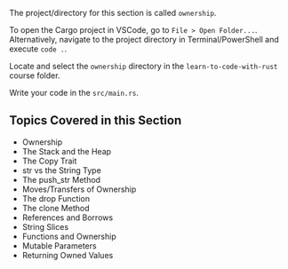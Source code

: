 The project/directory for this section is called `ownership`.

To open the Cargo project in VSCode, go to `File > Open Folder...`. Alternatively, navigate to the project directory in Terminal/PowerShell and execute `code .`.

Locate and select the `ownership` directory in the `learn-to-code-with-rust` course folder.

Write your code in the `src/main.rs`.

## Topics Covered in this Section

- Ownership
- The Stack and the Heap
- The Copy Trait
- str vs the String Type
- The push_str Method
- Moves/Transfers of Ownership
- The drop Function
- The clone Method
- References and Borrows
- String Slices
- Functions and Ownership
- Mutable Parameters
- Returning Owned Values
